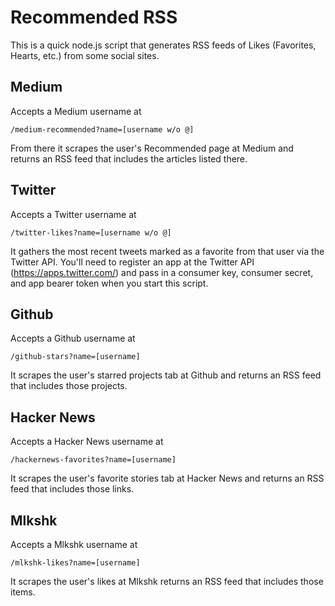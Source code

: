# Recommended RSS

This is a quick node.js script that generates RSS feeds of Likes (Favorites, Hearts, etc.) from some social sites.

## Medium

Accepts a Medium username at 
 
	/medium-recommended?name=[username w/o @] 
  
From there it scrapes the user's Recommended page at Medium and returns an RSS feed that includes the articles listed there.

## Twitter

Accepts a Twitter username at 

	/twitter-likes?name=[username w/o @]
  
It gathers the most recent tweets marked as a favorite from that user via the Twitter API. You'll need to register an app at the Twitter API (https://apps.twitter.com/) and pass in a consumer key, consumer secret, and app bearer token when you start this script.

## Github

Accepts a Github username at 

	/github-stars?name=[username]
  
It scrapes the user's starred projects tab at Github and returns an RSS feed that includes those projects.

## Hacker News

Accepts a Hacker News username at

	/hackernews-favorites?name=[username]

It scrapes the user's favorite stories tab at Hacker News and returns an RSS feed that includes those links.

## Mlkshk

Accepts a Mlkshk username at

	/mlkshk-likes?name=[username]

It scrapes the user's likes at Mlkshk returns an RSS feed that includes those items.
